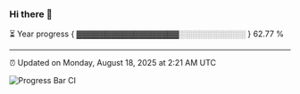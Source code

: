 ### Hi there 👋

⏳ Year progress { ▓▓▓▓▓▓▓▓▓▓▓▓▓▓▓▓▓▓░░░░░░░░░░░░ } 62.77 %

---

⏰ Updated on Monday, August 18, 2025 at 2:21 AM UTC

![Progress Bar CI](https://github.com/arthurbuhl/arthurbuhl/workflows/Progress%20Bar%20CI/badge.svg)
